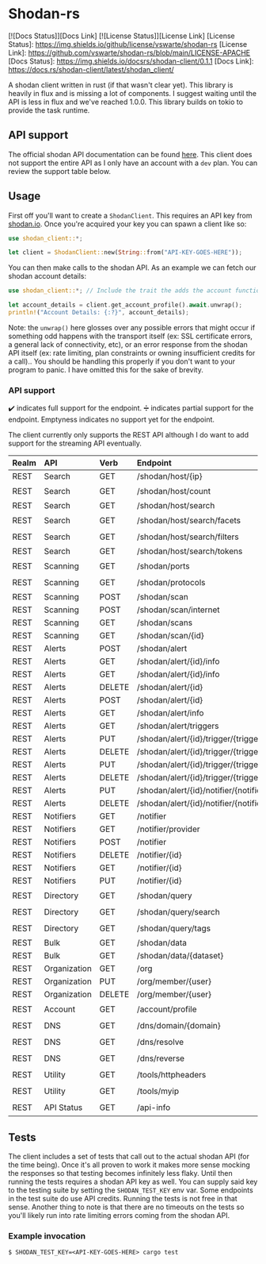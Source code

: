 # Shodan-rs

[![Docs Status]][Docs Link]
[![License Status]][License Link]
[License Status]: https://img.shields.io/github/license/vswarte/shodan-rs
[License Link]: https://github.com/vswarte/shodan-rs/blob/main/LICENSE-APACHE
[Docs Status]: https://img.shields.io/docsrs/shodan-client/0.1.1
[Docs Link]: https://docs.rs/shodan-client/latest/shodan_client/

A shodan client written in rust (if that wasn't clear yet). This library is heavily in flux and is missing a lot of
components. I suggest waiting until the API is less in flux and we've reached 1.0.0.
This library builds on tokio to provide the task runtime.

## API support
The official shodan API documentation can be found [here](https://developer.shodan.io/api).
This client does not support the entire API as I only have an account with a `dev` plan.
You can review the support table below.

## Usage
First off you'll want to create a `ShodanClient`. This requires an API key from [shodan.io](https://shodan.io).
Once you're acquired your key you can spawn a client like so:
```rust
use shodan_client::*;

let client = ShodanClient::new(String::from("API-KEY-GOES-HERE"));
```

You can then make calls to the shodan API. As an example we can fetch our shodan account details:
```rust
use shodan_client::*; // Include the trait the adds the account functionality

let account_details = client.get_account_profile().await.unwrap();
println!("Account Details: {:?}", account_details);
```

Note: the `unwrap()` here glosses over any possible errors that might occur if something odd happens with the 
transport itself (ex: SSL certificate errors, a general lack of connectivity, etc), or an error response 
from the shodan API itself (ex: rate limiting, plan constraints or owning insufficient credits for a call).. 
You should be handling this properly if you don't want to your program to panic. I have omitted this for the sake of 
brevity.

### API support

:heavy_check_mark: indicates full support for the endpoint.
:heavy_division_sign: indicates partial support for the endpoint.
Emptyness indicates no support yet for the endpoint.

The client currently only supports the REST API although I do want to add support for the streaming API eventually.

| Realm | API          | Verb   | Endpoint                                              |        Support        |
|:------|:-------------|:-------|:------------------------------------------------------|:---------------------:|
| REST  | Search       | GET    | /shodan/host/{ip}                                     | :heavy_division_sign: |
| REST  | Search       | GET    | /shodan/host/count                                    |  :heavy_check_mark:   |
| REST  | Search       | GET    | /shodan/host/search                                   | :heavy_division_sign: |
| REST  | Search       | GET    | /shodan/host/search/facets                            |  :heavy_check_mark:   |
| REST  | Search       | GET    | /shodan/host/search/filters                           |  :heavy_check_mark:   |
| REST  | Search       | GET    | /shodan/host/search/tokens                            | :heavy_division_sign: |
| REST  | Scanning     | GET    | /shodan/ports                                         |  :heavy_check_mark:   |
| REST  | Scanning     | GET    | /shodan/protocols                                     |  :heavy_check_mark:   |
| REST  | Scanning     | POST   | /shodan/scan                                          |                       |
| REST  | Scanning     | POST   | /shodan/scan/internet                                 |                       |
| REST  | Scanning     | GET    | /shodan/scans                                         |                       |
| REST  | Scanning     | GET    | /shodan/scan/{id}                                     |                       |
| REST  | Alerts       | POST   | /shodan/alert                                         |                       |
| REST  | Alerts       | GET    | /shodan/alert/{id}/info                               |                       |
| REST  | Alerts       | GET    | /shodan/alert/{id}/info                               |                       |
| REST  | Alerts       | DELETE | /shodan/alert/{id}                                    |                       |
| REST  | Alerts       | POST   | /shodan/alert/{id}                                    |                       |
| REST  | Alerts       | GET    | /shodan/alert/info                                    |                       |
| REST  | Alerts       | GET    | /shodan/alert/triggers                                |                       |
| REST  | Alerts       | PUT    | /shodan/alert/{id}/trigger/{trigger}                  |                       |
| REST  | Alerts       | DELETE | /shodan/alert/{id}/trigger/{trigger}                  |                       |
| REST  | Alerts       | PUT    | /shodan/alert/{id}/trigger/{trigger}/ignore/{service} |                       |
| REST  | Alerts       | DELETE | /shodan/alert/{id}/trigger/{trigger}/ignore/{service} |                       |
| REST  | Alerts       | PUT    | /shodan/alert/{id}/notifier/{notifier_id}             |                       |
| REST  | Alerts       | DELETE | /shodan/alert/{id}/notifier/{notifier_id}             |                       |
| REST  | Notifiers    | GET    | /notifier                                             |                       |
| REST  | Notifiers    | GET    | /notifier/provider                                    |                       |
| REST  | Notifiers    | POST   | /notifier                                             |                       |
| REST  | Notifiers    | DELETE | /notifier/{id}                                        |                       |
| REST  | Notifiers    | GET    | /notifier/{id}                                        |                       |
| REST  | Notifiers    | PUT    | /notifier/{id}                                        |                       |
| REST  | Directory    | GET    | /shodan/query                                         |  :heavy_check_mark:   |
| REST  | Directory    | GET    | /shodan/query/search                                  |  :heavy_check_mark:   |
| REST  | Directory    | GET    | /shodan/query/tags                                    |  :heavy_check_mark:   |
| REST  | Bulk         | GET    | /shodan/data                                          |                       |
| REST  | Bulk         | GET    | /shodan/data/{dataset}                                |                       |
| REST  | Organization | GET    | /org                                                  |                       |
| REST  | Organization | PUT    | /org/member/{user}                                    |                       |
| REST  | Organization | DELETE | /org/member/{user}                                    |                       |
| REST  | Account      | GET    | /account/profile                                      |  :heavy_check_mark:   |
| REST  | DNS          | GET    | /dns/domain/{domain}                                  |  :heavy_check_mark:   |
| REST  | DNS          | GET    | /dns/resolve                                          |  :heavy_check_mark:   |
| REST  | DNS          | GET    | /dns/reverse                                          |  :heavy_check_mark:   |
| REST  | Utility      | GET    | /tools/httpheaders                                    |  :heavy_check_mark:   |
| REST  | Utility      | GET    | /tools/myip                                           |  :heavy_check_mark:   |
| REST  | API Status   | GET    | /api-info                                             |  :heavy_check_mark:   |

## Tests

The client includes a set of tests that call out to the actual shodan API (for the time being). Once it's all proven to
work it makes more sense mocking the responses so that testing becomes infinitely less flaky. Until then running the
tests requires a shodan API key as well. You can supply said key to the testing suite by setting the `SHODAN_TEST_KEY`
env var. Some endpoints in the test suite do use API credits. Running the tests is not free in that sense. Another thing
to note is that there are no timeouts on the tests so you'll likely run into rate limiting errors coming from the shodan
API.

### Example invocation
```shell
$ SHODAN_TEST_KEY=<API-KEY-GOES-HERE> cargo test
```

